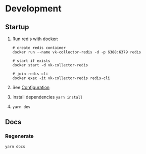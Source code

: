 # Development

## Startup

1. Run redis with docker:

   ```
   # create redis container
   docker run --name vk-collector-redis -d -p 6388:6379 redis

   # start if exists
   docker start -d vk-collector-redis

   # join redis-cli
   docker exec -it vk-collector-redis redis-cli
   ```

1. See [Configuration](./Configuration.md)
1. Install dependencies `yarn install`
1. `yarn dev`

## Docs

### Regenerate
```
yarn docs
```
